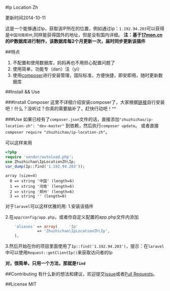 #Ip Location Zh

更新时间2014-10-11

这是一个能够通过Ip，获取该IP所在的位置，例如通过ip：`1.192.94.203`可以获得是`中国河南郑州`,同样能获得国外的地址，但是没有国内详细。
**注：基于[17mon.cn](http://tool.17mon.cn/ipdb.html)的IP数据库进行制作，该数据库每2个月更新一次，届时同步更新该插件**

##特点

1. 不配置和使用数据库，妈妈再也不用担心配置问题了
2. 使用简单，功能专（dan）注（yi）
3. 使用[composer](https://getcomposer.org/)进行安装管理，国际标准，方便快捷，即安即用，随时更新数据库

##Install && Use

###Install Composer
这里不详细介绍安装composer了，大家根据[链接](https://getcomposer.org/)自行安装吧！什么？没听过？你真的需要脑补了，赶快行动吧！^^

###Use
如果已经有了`composer.json`文件的话，直接添加`"zhuzhichao/ip-location-zh": "dev-master"` 到依赖，然后执行`composer update`。
或者直接`composer require "zhuzhichao/ip-location-zh"`。

可以这样来用
```php
<?php 
require 'vendor/autoload.php';  
use Zhuzhichao\IpLocationZh\Ip;  
var_dump(Ip::find('1.192.94.203'));
```
```
array (size=4)
  0 => string '中国' (length=6)
  1 => string '河南' (length=6)
  2 => string '郑州' (length=6)
  3 => string '' (length=0)
```

对于`laravel`可以这样优雅的用:
1.安装该插件

2.在`app/config/app.php`，或者你自定义配置的app.php文件内添加

```php
	'aliases' => array( 	'Ip'
	 		  => 'Zhuzhichao\IpLocationZh\Ip', 
	),
```

3.然后开始在你的项目里面使用了`Ip::find('1.192.94.203')`，提示：在`laravel`中可以使用`Request::getClientIp()`来获取访问者的Ip


**对，很简单，只用一个方法，那就是`find`**

##Contributing
有什么新的想法和建议，欢迎提交[issue](https://github.com/zhuzhichao/ip-location-zh/issues)或者[Pull Requests](https://github.com/zhuzhichao/ip-location-zh/pulls)。

##License
MIT

